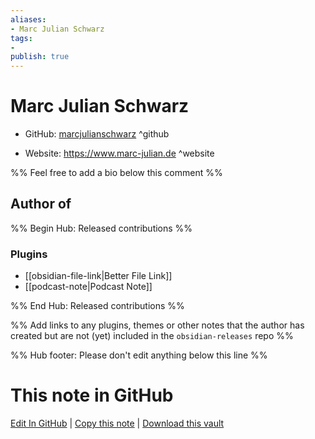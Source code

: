 ```yaml
---
aliases:
- Marc Julian Schwarz
tags:
- 
publish: true
---
```


# Marc Julian Schwarz

- GitHub: [marcjulianschwarz](https://github.com/marcjulianschwarz/) ^github
<!-- - Discord: `@` ^discord-->
- Website: <https://www.marc-julian.de> ^website
<!-- - [[Publish sites|Publish site]]: ^publish-->

%% Feel free to add a bio below this comment %%


## Author of

%% Begin Hub: Released contributions %%
### Plugins
- [[obsidian-file-link|Better File Link]]
- [[podcast-note|Podcast Note]]

%% End Hub: Released contributions %%

%% Add links to any plugins, themes or other notes that the author has created but are not (yet) included in the `obsidian-releases` repo %%

<!--
### Unlisted plugins
-->

<!--
### Others
-->

<!--
## Sponsor this author

- [[GitHub sponsors]]: [Sponsor @marcjulianschwarz on GitHub Sponsors](https://github.com/sponsors/marcjulianschwarz) ^github-sponsor
- [[Buy me a coffee]]: ^buy-me-a-coffee
- [[PayPal]]: ^paypal
- [[Patreon]]: ^patreon

-->

<!--
## Follow this author

- [[YouTube Channels|On YouTube]]: ^youtube
- Twitter: ^twitter
- ...
-->

%% Hub footer: Please don't edit anything below this line %%

# This note in GitHub

<span class="git-footer">[Edit In GitHub](https://github.dev/obsidian-community/obsidian-hub/blob/main/01%20-%20Community/People/marcjulianschwarz.md "git-hub-edit-note") | [Copy this note](https://raw.githubusercontent.com/obsidian-community/obsidian-hub/main/01%20-%20Community/People/marcjulianschwarz.md "git-hub-copy-note") | [Download this vault](https://github.com/obsidian-community/obsidian-hub/archive/refs/heads/main.zip "git-hub-download-vault") </span>

